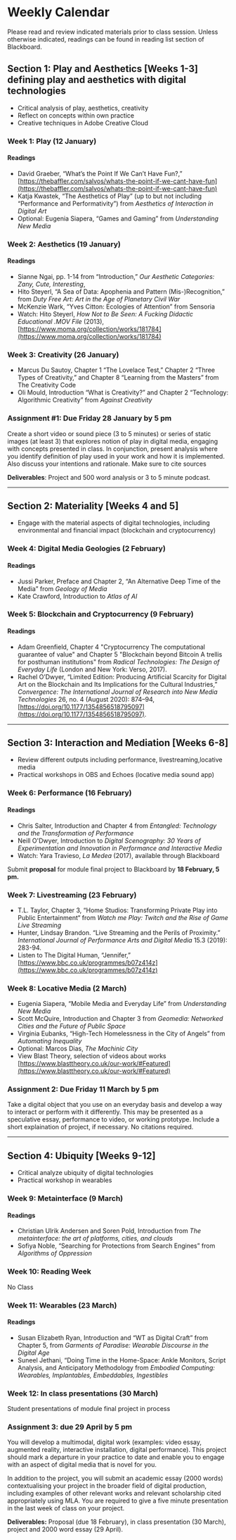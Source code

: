 # Weekly Calendar

Please read and review indicated materials prior to class session. Unless otherwise indicated, readings can be found in reading list section of Blackboard.

## Section 1: Play and Aesthetics [Weeks 1-3] defining play and aesthetics with digital technologies

- Critical analysis of play, aesthetics, creativity
- Reflect on concepts within own practice
- Creative techniques in Adobe Creative Cloud

### Week 1: Play (12 January)

#### **Readings**  

- David Graeber, “What’s the Point If We Can’t Have Fun?,” [https://thebaffler.com/salvos/whats-the-point-if-we-cant-have-fun](https://thebaffler.com/salvos/whats-the-point-if-we-cant-have-fun)
- Katja Kwastek, “The Aesthetics of Play” (up to but not including “Performance and Performativity”) from *Aesthetics of Interaction in Digital Art*
- Optional: Eugenia Siapera, “Games and Gaming” from *Understanding New Media*

### Week 2: Aesthetics (19 January)

#### **Readings**

- Sianne Ngai, pp. 1-14 from “Introduction,” *Our Aesthetic Categories: Zany, Cute, Interesting*,
- Hito Steyerl, “A Sea of Data: Apophenia and Pattern (Mis-)Recognition,” from *Duty Free Art: Art in the Age of Planetary Civil War*
- McKenzie Wark, “Yves Citton: Ecologies of Attention” from Sensoria
- Watch: Hito Steyerl, *How Not to Be Seen: A Fucking Didactic Educational .MOV File* (2013), [https://www.moma.org/collection/works/181784](https://www.moma.org/collection/works/181784)

### Week 3: Creativity (26 January)

- Marcus Du Sautoy, Chapter 1 “The Lovelace Test,” Chapter 2 “Three Types of Creativity,” and Chapter 8 “Learning from the Masters” from The Creativity Code
- Oli Mould, Introduction “What is Creativity?” and Chapter 2 “Technology: Algorithmic Creativity” from *Against Creativity*

### **Assignment #1:** Due Friday 28 January by 5 pm

Create a short video or sound piece (3 to 5 minutes) or series of static images (at least 3) that explores notion of play in digital media, engaging with concepts presented in class. In conjunction, present analysis where you identify definition of play used in your work and how it is implemented. Also discuss your intentions and rationale. Make sure to cite sources

**Deliverables**: Project and 500 word analysis or 3 to 5 minute podcast.

---

## Section 2: Materiality [Weeks 4 and 5]

- Engage with the material aspects of digital technologies, including environmental and financial impact (blockchain and cryptocurrency)

### Week 4: Digital Media Geologies (2 February)

#### **Readings**

- Jussi Parker,  Preface and Chapter 2, “An Alternative Deep Time of the Media” from *Geology of Media*
- Kate Crawford, Introduction to *Atlas of AI*

### Week 5: Blockchain and Cryptocurrency (9 February)

#### **Readings**

- Adam Greenfield, Chapter 4 "Cryptocurrency The computational guarantee of value" and Chapter 5 "Blockchain beyond Bitcoin A trellis for posthuman institutions" from *Radical Technologies: The Design of Everyday Life* (London and New York: Verso, 2017).
- Rachel O’Dwyer, “Limited Edition: Producing Artificial Scarcity for Digital Art on the Blockchain and Its Implications for the Cultural Industries,” *Convergence: The International Journal of Research into New Media Technologies* 26, no. 4 (August 2020): 874–94, [https://doi.org/10.1177/1354856518795097](https://doi.org/10.1177/1354856518795097).

---

## Section 3: Interaction and Mediation [Weeks 6-8]

- Review different outputs including performance, livestreaming,locative media
- Practical workshops in OBS and Echoes (locative media sound app)

### Week 6: Performance (16 February)

#### **Readings**

- Chris Salter, Introduction and Chapter 4 from *Entangled: Technology and the Transformation of Performance*
- Neill O'Dwyer, Introduction to *Digital Scenography: 30 Years of Experimentation and Innovation in Performance and Interactive Media* 
- Watch: Yara Travieso, *La Medea* (2017), available through Blackboard

Submit **proposal** for module final project to Blackboard by **18 February, 5 pm.**

### Week 7: Livestreaming (23 February)

- T.L. Taylor, Chapter 3, “Home Studios: Transforming Private Play into Public Entertainment“ from *Watch me Play: Twitch and the Rise of Game Live Streaming*
- Hunter, Lindsay Brandon. “Live Streaming and the Perils of Proximity.” *International Journal of Performance Arts and Digital Media* 15.3 (2019): 283-94.
- Listen to The Digital Human, “Jennifer,” [https://www.bbc.co.uk/programmes/b07z414z](https://www.bbc.co.uk/programmes/b07z414z)

### Week 8: Locative Media (2 March)

- Eugenia Siapera, “Mobile Media and Everyday Life” from *Understanding New Media*
- Scott McQuire, Introduction and Chapter 3 from *Geomedia: Networked Cities and the Future of Public Space*
- Virginia Eubanks, “High-Tech Homelessness in the City of Angels” from *Automating Inequality*
- Optional: Marcos Dias, *The Machinic City*
- View Blast Theory, selection of videos about works [https://www.blasttheory.co.uk/our-work/#Featured](https://www.blasttheory.co.uk/our-work/#Featured)

### Assignment 2: Due Friday 11 March by 5 pm

Take a digital object that you use on an everyday basis and develop a way to interact or perform with it differently. This may be presented as a speculative essay, performance to video, or working prototype. Include a short explaination of project, if necessary. No citations required.

---

## Section 4: Ubiquity [Weeks 9-12]

- Critical analyze ubiquity of digital technologies
- Practical workshop in wearables

### Week 9: Metainterface (9 March)

#### **Readings**

- Christian Ulrik Andersen and Soren Pold, Introduction from *The metainterface: the art of platforms, cities, and clouds*
- Sofiya Noble, “Searching for Protections from Search Engines” from *Algorithms of Oppression*

### Week 10: Reading Week

No Class

### Week 11: Wearables (23 March)

#### **Readings**

- Susan Elizabeth Ryan, Introduction and “WT as Digital Craft” from Chapter 5, from *Garments of Paradise: Wearable Discourse in the Digital Age*
- Suneel Jethani, “Doing Time in the Home-Space: Ankle Monitors, Script Analysis, and Anticipatory Methodology from *Embodied Computing: Wearables, Implantables, Embeddables, Ingestibles*

### Week 12: In class presentations (30 March)

Student presentations of module final project in process

### **Assignment 3**: due 29 April by 5 pm

You will develop a multimodal, digital work (examples: video essay, augmented reality, interactive installation, digital performance). This project should mark a departure in your practice to date and enable you to engage with an aspect of digital media that is novel for you. 

In addition to the project, you will submit an academic essay (2000 words) contextualising your project in the broader field of digital production, including examples of other relevant works and relevant scholarship cited appropriately using MLA. You are required to give a five minute presentation in the last week of class on your project.

**Deliverables:** Proposal (due 18 February), in class presentation (30 March), project and 2000 word essay (29 April).